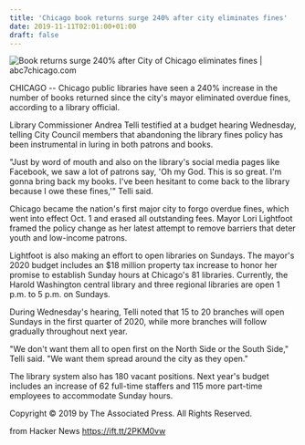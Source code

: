 ```yaml
---
title: 'Chicago book returns surge 240% after city eliminates fines'
date: 2019-11-11T02:01:00+01:00
draft: false
---
```


![](https://cdn.abcotvs.com/dip/images/5668729_110319-wls-generic-library-books-img.jpg?w=1600 "Book returns surge 240% after City of Chicago eliminates fines | abc7chicago.com")  

CHICAGO -- Chicago public libraries have seen a 240% increase in the number of books returned since the city's mayor eliminated overdue fines, according to a library official.

Library Commissioner Andrea Telli testified at a budget hearing Wednesday, telling City Council members that abandoning the library fines policy has been instrumental in luring in both patrons and books.

"Just by word of mouth and also on the library's social media pages like Facebook, we saw a lot of patrons say, 'Oh my God. This is so great. I'm gonna bring back my books. I've been hesitant to come back to the library because I owe these fines,'" Telli said.

Chicago became the nation's first major city to forgo overdue fines, which went into effect Oct. 1 and erased all outstanding fees. Mayor Lori Lightfoot framed the policy change as her latest attempt to remove barriers that deter youth and low-income patrons.

Lightfoot is also making an effort to open libraries on Sundays. The mayor's 2020 budget includes an $18 million property tax increase to honor her promise to establish Sunday hours at Chicago's 81 libraries. Currently, the Harold Washington central library and three regional libraries are open 1 p.m. to 5 p.m. on Sundays.

During Wednesday's hearing, Telli noted that 15 to 20 branches will open Sundays in the first quarter of 2020, while more branches will follow gradually throughout next year.

"We don't want them all to open first on the North Side or the South Side," Telli said. "We want them spread around the city as they open."

The library system also has 180 vacant positions. Next year's budget includes an increase of 62 full-time staffers and 115 more part-time employees to accommodate Sunday hours.

Copyright © 2019 by The Associated Press. All Rights Reserved.

  
  
from Hacker News https://ift.tt/2PKM0vw